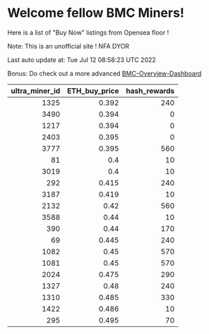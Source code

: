 # Welcome fellow BMC Miners!
Here is a list of "Buy Now" listings from Opensea floor !

Note: This is an unofficial site ! NFA DYOR

Last auto update at: Tue Jul 12 08:58:23 UTC 2022

Bonus: Do check out a more advanced [BMC-Overview-Dashboard](https://dune.com/defifunk/BMC-Overview-Dashboard)


|   ultra_miner_id |   ETH_buy_price |   hash_rewards |
|-----------------:|----------------:|---------------:|
|             1325 |           0.392 |            240 |
|             3490 |           0.394 |              0 |
|             1217 |           0.394 |              0 |
|             2403 |           0.395 |              0 |
|             3777 |           0.395 |            560 |
|               81 |           0.4   |             10 |
|             3019 |           0.4   |             10 |
|              292 |           0.415 |            240 |
|             3187 |           0.419 |             10 |
|             2132 |           0.42  |            560 |
|             3588 |           0.44  |             10 |
|              390 |           0.44  |            170 |
|               69 |           0.445 |            240 |
|             1082 |           0.45  |            570 |
|             1081 |           0.45  |            570 |
|             2024 |           0.475 |            290 |
|             1327 |           0.48  |            240 |
|             1310 |           0.485 |            330 |
|             1422 |           0.486 |             10 |
|              295 |           0.495 |             70 |
